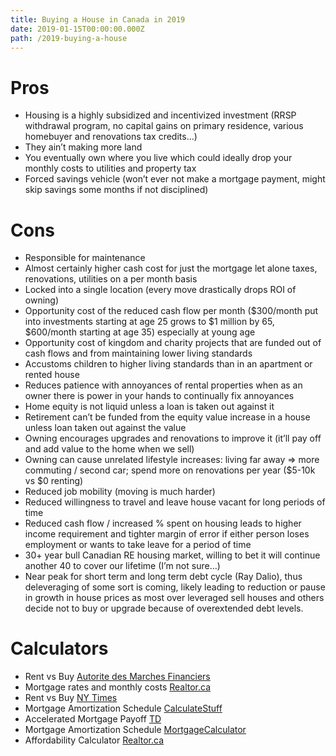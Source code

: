 ```yaml
---
title: Buying a House in Canada in 2019
date: 2019-01-15T00:00:00.000Z
path: /2019-buying-a-house
---
```


# Pros

- Housing is a highly subsidized and incentivized investment (RRSP withdrawal program, no capital gains on primary residence, various homebuyer and renovations tax credits...)
- They ain’t making more land
- You eventually own where you live which could ideally drop your monthly costs to utilities and property tax
- Forced savings vehicle (won’t ever not make a mortgage payment, might skip savings some months if not disciplined)

# Cons

- Responsible for maintenance
- Almost certainly higher cash cost for just the mortgage let alone taxes, renovations, utilities on a per month basis
- Locked into a single location (every move drastically drops ROI of owning)
- Opportunity cost of the reduced cash flow per month ($300/month put into investments starting at age 25 grows to $1 million by 65, \$600/month starting at age 35) especially at young age
- Opportunity cost of kingdom and charity projects that are funded out of cash flows and from maintaining lower living standards
- Accustoms children to higher living standards than in an apartment or rented house
- Reduces patience with annoyances of rental properties when as an owner there is power in your hands to continually fix annoyances
- Home equity is not liquid unless a loan is taken out against it
- Retirement can’t be funded from the equity value increase in a house unless loan taken out against the value
- Owning encourages upgrades and renovations to improve it (it’ll pay off and add value to the home when we sell)
- Owning can cause unrelated lifestyle increases: living far away => more commuting / second car; spend more on renovations per year ($5-10k vs $0 renting)
- Reduced job mobility (moving is much harder)
- Reduced willingness to travel and leave house vacant for long periods of time
- Reduced cash flow / increased % spent on housing leads to higher income requirement and tighter margin of error if either person loses employment or wants to take leave for a period of time
- 30+ year bull Canadian RE housing market, willing to bet it will continue another 40 to cover our lifetime (I’m not sure...)
- Near peak for short term and long term debt cycle (Ray Dalio), thus deleveraging of some sort is coming, likely leading to reduction or pause in growth in house prices as most over leveraged sell houses and others decide not to buy or upgrade because of overextended debt levels.

# Calculators

- Rent vs Buy [Autorite des Marches Financiers](https://lautorite.qc.ca/en/general-public/calculators-and-tools/calculators/buy-or-rent-a-residence/)
- Mortgage rates and monthly costs [Realtor.ca](https://www.realtor.ca/calculator.aspx)
- Rent vs Buy [NY Times](https://www.nytimes.com/interactive/2014/upshot/buy-rent-calculator.html)
- Mortgage Amortization Schedule [CalculateStuff](https://www.calculatestuff.com/financial/mortgage-calculator)
- Accelerated Mortgage Payoff [TD](https://tools.td.com/mortgage-payment-calculator/)
- Mortgage Amortization Schedule [MortgageCalculator](https://www.mortgagecalculator.org/)
- Affordability Calculator [Realtor.ca](https://www.realtor.ca/calculator.aspx#v=affordability)
